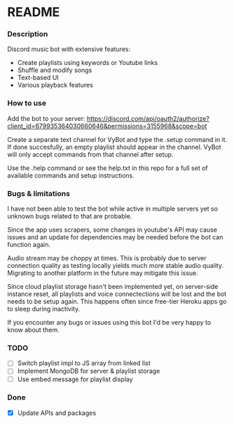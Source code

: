 # README

### Description
Discord music bot with extensive features:
* Create playlists using keywords or Youtube links
* Shuffle and modify songs
* Text-based UI
* Various playback features

### How to use
Add the bot to your server:
https://discord.com/api/oauth2/authorize?client_id=679935364030660646&permissions=3155968&scope=bot

Create a separate text channel for VyBot and type the .setup command in it.
If done succesfully, an empty playlist should appear in the channel. VyBot will only accept commands from that channel after setup.

Use the .help command or see the help.txt in this repo for a full set of available commands and setup instructions.

### Bugs & limitations
I have not been able to test the bot while active in multiple servers yet so unknown bugs related to that are probable.

Since the app uses scrapers, some changes in youtube's API may cause issues and an update for dependencies may be needed before the bot can function again.

Audio stream may be choppy at times. This is probably due to server connection quality as testing locally yields much more stable audio quality. Migrating to another platform in the future may mitigate this issue.

Since cloud playlist storage hasn't been implemented yet, on server-side instance reset, all playlists and voice connectections will be lost and the bot needs to be setup again. This happens often since free-tier Heroku apps go to sleep during inactivity.

If you encounter any bugs or issues using this bot I'd be very happy to know about them.

### TODO
- [ ] Switch playlist impl to JS array from linked list
- [ ] Implement MongoDB for server & playlist storage
- [ ] Use embed message for playlist display

### Done
- [x] Update APIs and packages